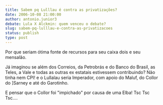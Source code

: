 ```yaml
---
title: Sabem pq Lulllau é contra as privatizações?
date: 2006-10-08 21:00:00
author: antonio.junior3
debate: Lula X Alckmin: quem venceu o debate?
slug: sabem-pq-lulllau-e-contra-as-privatizacoes
status: publish 
type: post
---
```


Por que seriam ótima fonte de recursos para seu caixa dois e seu mensalão.


Já imaginou se além dos Correios, da Petrobrás e do Banco do Brasil, as Teles, a Vale e todas as outras ex estatais estivessem contribuindo? Não tinha nem CPI! e o Lullalau seria Imperador, com apoio do Maluf, do Collor do ]Sarney e até do Garotinho.


E pensar que o Collor foi "impichado" por causa de uma Elba! Tsc Tsc Tsc....



